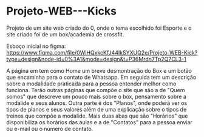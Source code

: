 # Projeto-WEB---Kicks
Projeto de um site web criado do 0, onde o tema escolhido foi Esporte e o site criado foi de um box/academia de crossfit.

Esboço inicial no figma:
https://www.figma.com/file/0WlHQxkcKfJ44IkSYXUQ2e/Projeto-WEB-Kick?type=design&node-id=0%3A1&mode=design&t=P36Mrdn7Tp2Q7CL3-1

A página em tem como Home um breve desmontração do Box e um botão que encaminha para o contato de Whatsapp. Em seguida tem um descrição sobre a modalidade praticada para a pessoa entender melhor como funciona.
Terão outras páginas que compõe o site que são a de "Quem somos" que descreve um pouco mais sobre o box, pensamento sobre a modalide e seus alunos. Outra parte é dos "Planos", onde poderá ver os tipos de planos e seus valores além de uma explicação sobre o tipos de treinos que compõe a modalide. Mais duas abas que são "Horários" que disponibiliza os horários das aulas e a de "Contatos" para a pessoa enviar ou e-mail ou o número de contato.


